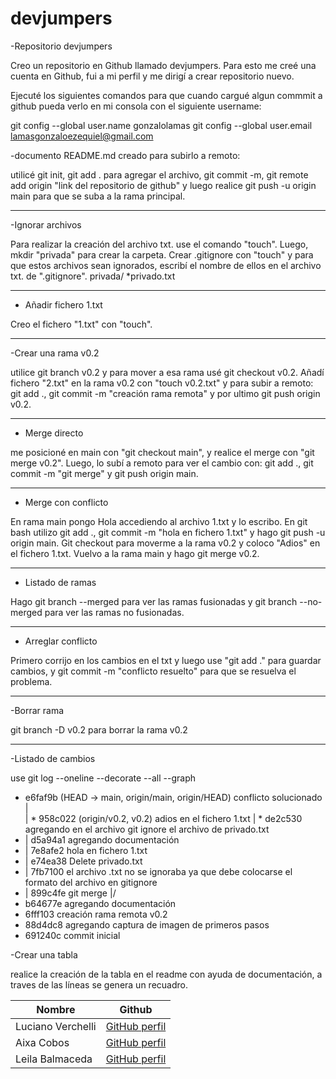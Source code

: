 # devjumpers

-Repositorio devjumpers

Creo un repositorio en Github llamado devjumpers. Para esto me creé una cuenta en Github, fui a mi perfil y me dirigí a crear repositorio nuevo.

Ejecuté los siguientes comandos para que cuando cargué algun commmit a github pueda verlo en mi consola con el siguiente username:

git config --global user.name gonzalolamas
git config --global user.email lamasgonzaloezequiel@gmail.com

-documento README.md creado para subirlo a remoto:

utilicé git init, git add . para agregar el archivo, git commit -m, git remote add origin "link del repositorio de github" y luego realice git push -u origin main para que se suba a la rama principal.
 
-------

-Ignorar archivos

Para realizar la creación del archivo txt. use el comando "touch". Luego, mkdir "privada" para crear la carpeta.
Crear .gitignore con "touch" y para que estos archivos sean ignorados, escribí el nombre de ellos en el archivo txt. de ".gitignore".
privada/
*privado.txt

-----

- Añadir fichero 1.txt

Creo el fichero "1.txt" con "touch". 

------

-Crear una rama v0.2

utilice git branch v0.2 y para mover a esa rama usé git checkout v0.2. 
Añadí fichero "2.txt" en la rama v0.2 con "touch v0.2.txt" y para subir a remoto: git add ., git commit -m "creación rama remota" y por ultimo git push origin v0.2.

------

- Merge directo

me posicioné en main con "git checkout main", y realice el merge con "git merge v0.2". Luego, lo subí a remoto para ver el cambio con: git add ., git commit -m "git merge" y git push origin main.

------

- Merge con conflicto

En rama main pongo Hola accediendo al archivo 1.txt y lo escribo. En git bash utilizo git add ., git commit -m "hola en fichero 1.txt" y hago git push -u origin main. 
Git checkout para moverme a la rama v0.2 y coloco "Adios" en el fichero 1.txt.
Vuelvo a la rama main y hago git merge v0.2.

------

- Listado de ramas
  
Hago git branch --merged para ver las ramas fusionadas y git branch --no-merged para ver las ramas no fusionadas.

------

- Arreglar conflicto
  
Primero corrijo en los cambios en el txt y luego use "git add ." para guardar cambios, y git commit -m "conflicto resuelto" para que se resuelva el problema.

------

-Borrar rama

git branch -D v0.2 para borrar la rama v0.2

------

-Listado de cambios

use git log --oneline --decorate --all --graph

*   e6faf9b (HEAD -> main, origin/main, origin/HEAD) conflicto solucionado
|\
| * 958c022 (origin/v0.2, v0.2) adios en el fichero 1.txt
| * de2c530 agregando en el archivo git ignore el archivo de privado.txt
* | d5a94a1 agregando documentación
* | 7e8afe2 hola en fichero 1.txt
* | e74ea38 Delete privado.txt
* | 7fb7100 el archivo .txt no se ignoraba ya que debe colocarse el formato del
archivo en gitignore
* | 899c4fe git merge
|/
* b64677e agregando documentación
* 6fff103 creación rama remota v0.2
* 88d4dc8 agregando captura de imagen de primeros pasos
* 691240c commit inicial

-Crear una tabla

realice la creación de la tabla en el readme con ayuda de documentación, a traves de las líneas se genera un recuadro.

| Nombre  | Github |
| ------------- | ------------- |
| Luciano Verchelli | [GitHub perfil](https://github.com/LucianoVerchelli/) |
| Aixa Cobos  | [GitHub perfil](https://pages.github.com/)  |
| Leila Balmaceda  | [GitHub perfil](https://pages.github.com/)  |
